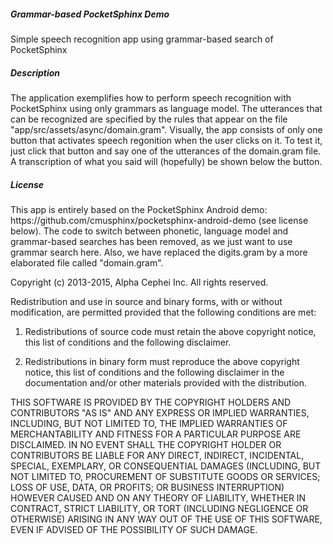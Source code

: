 <h5> Grammar-based PocketSphinx Demo</h5>
Simple speech recognition app using grammar-based search of PocketSphinx

<h5>Description</h5>
The application exemplifies how to perform speech recognition with PocketSphinx using only grammars as language model. 
The utterances that can be recognized are specified by the rules that appear on the file "app/src/assets/async/domain.gram".
Visually, the app consists of only one button that activates speech regonition when the user clicks on it. 
To test it, just click that button and say one of the utterances of the domain.gram file. A transcription of what you said will (hopefully) be shown below the button.

<h5>License</h5>
This app is entirely based on the PocketSphinx Android demo: https://github.com/cmusphinx/pocketsphinx-android-demo (see license below). The code to switch between phonetic, language model and grammar-based searches has been removed, as we just want to use grammar search here. Also, we have replaced the digits.gram by a more elaborated file called "domain.gram". 

Copyright (c) 2013-2015, Alpha Cephei Inc. All rights reserved.
 
Redistribution and use in source and binary forms, with or without
modification, are permitted provided that the following conditions are
met:
 
1. Redistributions of source code must retain the above copyright
notice, this list of conditions and the following disclaimer.
 
2. Redistributions in binary form must reproduce the above copyright
notice, this list of conditions and the following disclaimer in the
documentation and/or other materials provided with the distribution.
 
THIS SOFTWARE IS PROVIDED BY THE COPYRIGHT HOLDERS AND CONTRIBUTORS "AS
IS" AND ANY EXPRESS OR IMPLIED WARRANTIES, INCLUDING, BUT NOT LIMITED
TO, THE IMPLIED WARRANTIES OF MERCHANTABILITY AND FITNESS FOR A
PARTICULAR PURPOSE ARE DISCLAIMED. IN NO EVENT SHALL THE COPYRIGHT
HOLDER OR CONTRIBUTORS BE LIABLE FOR ANY DIRECT, INDIRECT, INCIDENTAL,
SPECIAL, EXEMPLARY, OR CONSEQUENTIAL DAMAGES (INCLUDING, BUT NOT
LIMITED TO, PROCUREMENT OF SUBSTITUTE GOODS OR SERVICES; LOSS OF USE,
DATA, OR PROFITS; OR BUSINESS INTERRUPTION) HOWEVER CAUSED AND ON ANY
THEORY OF LIABILITY, WHETHER IN CONTRACT, STRICT LIABILITY, OR TORT 
(INCLUDING NEGLIGENCE OR OTHERWISE) ARISING IN ANY WAY OUT OF THE USE
OF THIS SOFTWARE, EVEN IF ADVISED OF THE POSSIBILITY OF SUCH DAMAGE.
 





